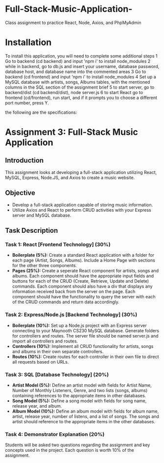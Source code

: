 # Full-Stack-Music-Application-
Class assignment to practice React, Node, Axios, and PhpMyAdmin

# Installation
To install this application, you will need to complete some additional steps
1 Go to backend (cd backend) and input 'npm i' to install node_modules
2 while in backend, go to db.js and insert your username, database password, database host, and database name into the commented areas
3 Go to backend (cd frontend) and input 'npm i' to install node_modules
4 Set up a MySQL database with artists, songs, Albums tables, with the mentioned columns in the SQL section of the assignment brief
5 to start server, go to backend/dist (cd backend/dist), node server.js
6 to start React go to frontend (cd/frontend), run start, and if it prompts you to choose a different port number, press Y.


the following are the specifications:
# Assignment 3: Full-Stack Music Application

## Introduction

This assignment looks at developing a full-stack application utilizing React, MySQL, Express, Node.JS, and Axios to create a music website.

## Objective

- Develop a full-stack application capable of storing music information.
- Utilize Axios and React to perform CRUD activities with your Express server and MySQL database.

## Task Description

### Task 1: React [Frontend Technology] (30%)

- **Boilerplate (5%):** Create a standard React application with a folder for each page (Artist, Songs, Albums). Include a Home Page with sections for the other three components.
- **Pages (25%):** Create a seperate React component for artists, songs and albums. Each component should have the appropriate input fields and buttons for each of the CRUD (Create, Retrieve, Update and Delete) commands. Each component should also have a div that displays any information received back from the server on the page. Each component should have the functionality to query the server with each of the CRUD commands and return data accordingly.

### Task 2: Express/Node.js [Backend Technology] (30%)

- **Boilerplate (10%):** Set up a Node.js project with an Express server connecting to your Maynooth CS230 MySQL database. Generate folders for controllers and routes. The server file should be named server.js and import all controllers and routes.
- **Controllers (10%):** Implement all CRUD functionality for artists, songs and albums in their own separate controllers.
- **Routes (10%):** Create routes for each controller in their own file to direct all requests based on URLs.

### Task 3: SQL [Database Technology] (20%)

- **Artist Model (5%):** Define an artist model with fields for Artist Name, Number of Monthly Listeners, Genre, and two lists (songs, albums) containing references to the appropriate items in other databases.
- **Song Model (5%):** Define a song model with fields for song name, release year, and album.
- **Album Model (10%):** Define an album model with fields for album name, artist, release year, number of listens, and a list of songs. The songs and artist should reference to the appropriate items in the other databases.

### Task 4: Demonstrator Explanation (20%)

Students will be asked two questions regarding the assignment and key concepts used in the project. Each question is worth 10% of the assignment.
